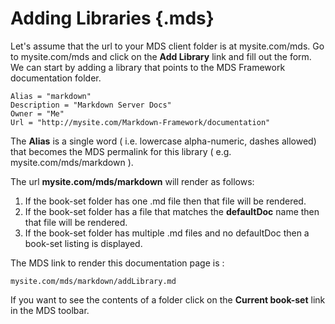 # Adding Libraries {.mds}

Let's assume that the url to your MDS client folder is at mysite.com/mds.  Go to mysite.com/mds and click on the **Add Library** link and fill out the form.  We can start by adding a library that points to the MDS Framework documentation folder.

	Alias = "markdown"
	Description = "Markdown Server Docs"
	Owner = "Me"
	Url = "http://mysite.com/Markdown-Framework/documentation"
	
	
The **Alias** is a single word ( i.e. lowercase alpha-numeric, dashes allowed) that becomes the MDS permalink for this library ( e.g. mysite.com/mds/markdown ).
	
The url **mysite.com/mds/markdown** will render as follows:

1. If the book-set folder has one .md file then that file will be rendered.
1. If the book-set folder has a file that matches the **defaultDoc** name then that file will be rendered.
1. If the book-set folder has multiple .md files and no defaultDoc then a book-set listing is displayed.

The MDS link to render this documentation page is :

	mysite.com/mds/markdown/addLibrary.md

If you want to see the contents of a folder click on the **Current book-set** link in the MDS toolbar.
	